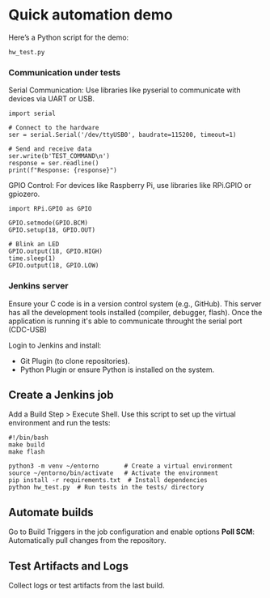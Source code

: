 # Quick automation demo 

Here’s a Python script for the demo:

    hw_test.py

###  Communication under tests

Serial Communication: Use libraries like pyserial to communicate with devices via UART or USB.

    import serial

    # Connect to the hardware
    ser = serial.Serial('/dev/ttyUSB0', baudrate=115200, timeout=1)

    # Send and receive data
    ser.write(b'TEST_COMMAND\n')
    response = ser.readline()
    print(f"Response: {response}")

GPIO Control: For devices like Raspberry Pi, use libraries like RPi.GPIO or gpiozero.

    import RPi.GPIO as GPIO

    GPIO.setmode(GPIO.BCM)
    GPIO.setup(18, GPIO.OUT)

    # Blink an LED
    GPIO.output(18, GPIO.HIGH)
    time.sleep(1)
    GPIO.output(18, GPIO.LOW)

### Jenkins server

Ensure your C code is in a version control system (e.g., GitHub). This server has all the development tools installed (compiler, debugger, flash). Once the application is running it's able to communicate throught the serial port (CDC-USB)

Login to Jenkins and install:

- Git Plugin (to clone repositories).
- Python Plugin or ensure Python is installed on the system.

## Create a Jenkins job

Add a Build Step > Execute Shell.
Use this script to set up the virtual environment and run the tests:

    #!/bin/bash
    make build
    make flash

    python3 -m venv ~/entorno       # Create a virtual environment
    source ~/entorno/bin/activate   # Activate the environment
    pip install -r requirements.txt  # Install dependencies 
    python hw_test.py  # Run tests in the tests/ directory

## Automate builds

Go to Build Triggers in the job configuration and enable options **Poll SCM**: Automatically pull changes from the repository.

## Test Artifacts and Logs

Collect logs or test artifacts from the last build.
